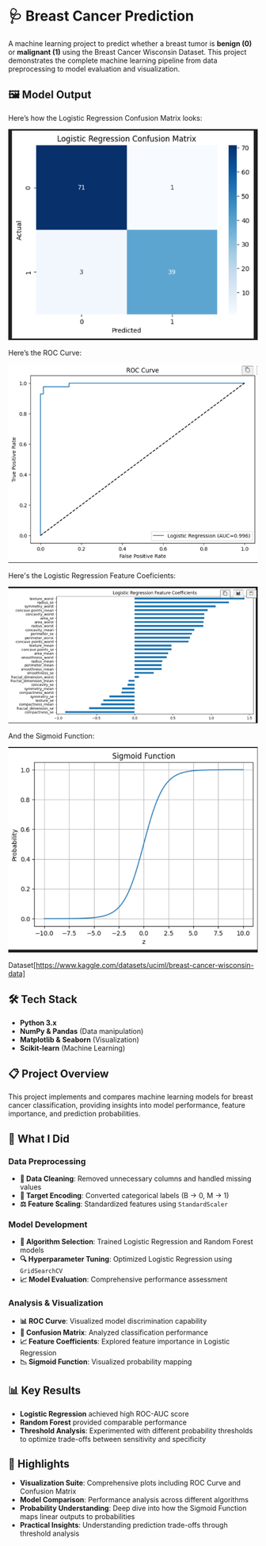 # 🩺 Breast Cancer Prediction

A machine learning project to predict whether a breast tumor is **benign (0)** or **malignant (1)** using the Breast Cancer Wisconsin Dataset. This project demonstrates the complete machine learning pipeline from data preprocessing to model evaluation and visualization.

## 🖼️ Model Output

Here’s how the Logistic Regression Confusion Matrix looks:

![Confusion Matrix](images/Screenshot%201.png)

Here’s the ROC Curve:

![Accuracy Score](images/Screenshot%202.png)

Here's the Logistic Regression Feature Coeficients:

![Accuracy Score](images/Screenshot%203.png)

And the Sigmoid Function:

![Accuracy Score](images/Screenshot%204.png)

Dataset[https://www.kaggle.com/datasets/uciml/breast-cancer-wisconsin-data]
## 🛠 Tech Stack

- **Python 3.x**
- **NumPy & Pandas** (Data manipulation)
- **Matplotlib & Seaborn** (Visualization)
- **Scikit-learn** (Machine Learning)
  
## 📋 Project Overview

This project implements and compares machine learning models for breast cancer classification, providing insights into model performance, feature importance, and prediction probabilities.

## 🚀 What I Did

### Data Preprocessing
- **🧹 Data Cleaning**: Removed unnecessary columns and handled missing values
- **🔢 Target Encoding**: Converted categorical labels (B → 0, M → 1)
- **⚖️ Feature Scaling**: Standardized features using `StandardScaler`

### Model Development
- **🤖 Algorithm Selection**: Trained Logistic Regression and Random Forest models
- **🔍 Hyperparameter Tuning**: Optimized Logistic Regression using `GridSearchCV`
- **📈 Model Evaluation**: Comprehensive performance assessment

### Analysis & Visualization
- **📊 ROC Curve**: Visualized model discrimination capability
- **🧮 Confusion Matrix**: Analyzed classification performance
- **📈 Feature Coefficients**: Explored feature importance in Logistic Regression
- **📉 Sigmoid Function**: Visualized probability mapping

## 📊 Key Results

- **Logistic Regression** achieved high ROC-AUC score
- **Random Forest** provided comparable performance
- **Threshold Analysis**: Experimented with different probability thresholds to optimize trade-offs between sensitivity and specificity

## 🧩 Highlights

- **Visualization Suite**: Comprehensive plots including ROC Curve and Confusion Matrix
- **Model Comparison**: Performance analysis across different algorithms
- **Probability Understanding**: Deep dive into how the Sigmoid Function maps linear outputs to probabilities
- **Practical Insights**: Understanding prediction trade-offs through threshold analysis


